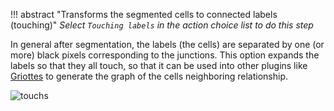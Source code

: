 !!! abstract "Transforms the segmented cells to connected labels (touching)"
	_Select `Touching labels` in the action choice list to do this step_

In general after segmentation, the labels (the cells) are separated by one (or more) black pixels corresponding to the junctions. This option expands the labels so that they all touch, so that it can be used into other plugins like [Griottes](https://github.com/BaroudLab/napari-griottes) to generate the graph of the cells neighboring relationship.

![touchs](docs/touchs.png)
